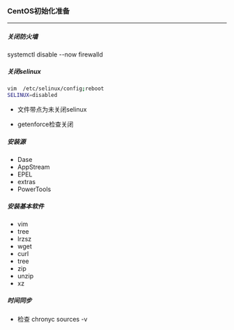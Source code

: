 ### CentOS初始化准备

---

##### 关闭防火墙

systemctl disable --now firewalld

##### 关闭selinux

```bash
vim  /etc/selinux/config;reboot
SELINUX=disabled
```

- 文件带点为未关闭selinux

- getenforce检查关闭

##### 安装源

- Dase
- AppStream
- EPEL
- extras
- PowerTools

##### 安装基本软件

- vim
- tree
- lrzsz
- wget
- curl
- tree
- zip
- unzip
- xz

##### 时间同步

- 检查 chronyc sources -v

